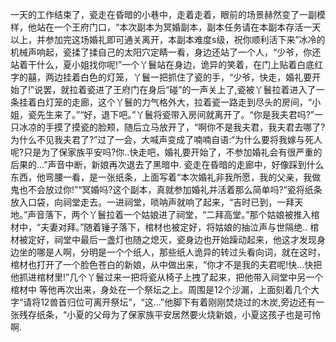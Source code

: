 一天的工作结束了，瓷走在昏暗的小巷中，走着走着，眼前的场景赫然变了一副模样，他站在一个王府门口，“本次副本为冥婚副本，副本任务请在本副本存活一天以上，并参加完这场婚礼即可通关离开，本副本难度s级，祝你顺利活下来”冰冷的机械声响起，瓷揉了揉自己的太阳穴定睛一看，身边还站了一个人，“少爷，你还站着干什么，夏小姐找你呢!”一个丫鬟站在身边，诡异的笑着，在门上贴着白底红字的囍，两边挂着白色的灯笼，丫鬟一把抓住了瓷的手，“少爷，快走，婚礼要开始了!”说罢，就拉着瓷进了王府门在身后“碰”的一声关上了,瓷被丫鬟拉着进入了一条挂着白灯笼的走廊，这个丫鬟的力气格外大，拉着瓷一路走到尽头的房间，“小姐，瓷先生来了。”“好，退下吧。”丫鬟将瓷带入房间就离开了。“你是我夫君吗?”一只冰凉的手摸了摸瓷的脸颊，随后立马放开了，“啊你不是我夫君，我夫君去哪了?为什么不见我夫君了?”过了一会，大喊声变成了喃喃自语:“为什么要将我嫁与死人呢?只是为了保家族平安吗?你..快走吧，婚礼要开始了，不参加婚礼会有很严重的后果的…”声音中断，新娘再次退去了黑暗中.
瓷走在昏暗的走廊中，好像踩到什么东西，他弯腰一看，是一张纸条，上面写着“本次婚礼非我所愿，我的父亲，我做鬼也不会放过你!”“冥婚吗?这个副本，真就参加婚礼并活着那么简单吗?”瓷将纸条放入口袋，向祠堂走去。一进祠堂，唢呐声就响了起来，“吉时已到，一拜天地。”声音落下，两个丫鬟拉着一个姑娘进了祠堂，“二拜高堂。”那个姑娘被推入棺材中，“夫妻对拜。”随着锤子落下，棺材也被定好，将姑娘的抽泣声与世隔绝..
棺材被定好，祠堂中最后一盏灯也随之熄灭，瓷身边也开始躁动起来，他这才发现身边坐的哪是人啊，分明是一个个纸人，那些纸人诡异的转过头看向词，就在这时，棺材也打开了一个脸色苍白的新娘，从中做出来，“你才不是我的夫君呢!快...快把他抓进棺材里!”几个丫鬟过来一把将瓷从椅子上拽了起来，把他带入祠堂中另一个棺材中
等他再次出来，身处在一个祭坛之上。周围是12个沙漏，上面刻着几个大字“请将12兽首归位可离开祭坛”，“这...”他脚下有着刚刚焚烧过的木炭,旁边还有一张残存纸条，“小夏的父母为了保家族平安居然要火烧新娘，小夏这孩子也是可怜啊.
